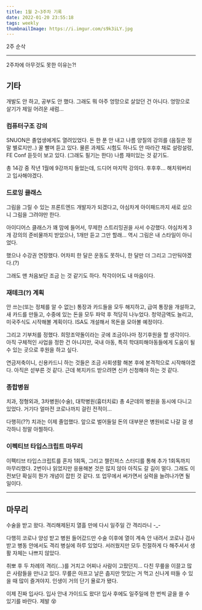 ```yaml
---
title: 1월 2~3주차 기록
date: 2022-01-20 23:55:18
tags: weekly
thumbnailImage: https://i.imgur.com/s9k3iLY.jpg
---
```


2주 순삭

<!-- more -->

---

2주차에 아무것도 못한 이유는?!

## 기타

개발도 안 하고, 공부도 안 했다. 그래도 뭐 아주 엉망으로 살았던 건 아니다. 엉망으로 살기가 제일 어려운 새럼…

### 컴퓨터구조 강의

SNUON은 졸업생에게도 열려있었다. 돈 한 푼 안 내고 나름 양질의 강의를 (음질은 정말 별로지만..) 꿀 빨며 듣고 있다. 물론 과제도 시험도 하나도 안 따라간 채로 설렁설렁, FE Conf 듣듯이 보고 있다. (그래도 필기는 한다) 나름 재미있는 것 같기도.

총 14강 중 작년 1월에 9강까지 들었는데, 드디어 마지막 강의다. 후후후… 해치워버리고 입사해야겠다.

### 드로잉 클래스

그림을 그릴 수 있는 프론트엔드 개발자가 되겠다고, 야심차게 아이패드까지 새로 샀으니 그림을 그려야만 한다.

아이디어스 클래스가 꽤 맘에 들어서, 무제한 스트리밍권을 사서 수강했다. 야심차게 3개 강의의 준비물까지 받았으나, 1개만 듣고 그만 할래… 역시 그림은 내 스타일이 아니었다.

했으나 수강권 연장했다. 어차피 한 달은 운동도 못하니, 한 달만 더 그리고 그만둬야겠다.(?)

그래도 맨 처음보단 조금 는 것 같기도 하다. 착각이어도 내 마음이다.

### 재테크(?) 계획

안 쓰는(또는 정체를 알 수 없는) 통장과 카드들을 모두 해지하고, 급여 통장을 개설하고, 새 카드를 만들고, 수중에 있는 돈을 모두 파악 후 적당히 나누었다. 청약금액도 늘리고, 미국주식도 시작해볼 계획이다. ISA도 개설해서 목돈을 모아볼 예정이다.

그리고 기부처를 정했다. 희망조약돌이라는 곳에 조금이나마 정기후원을 할 생각이다. 아직 구체적인 사업을 정한 건 아니지만, 국내 아동, 특히 학대피해아동들에게 도움이 될 수 있는 곳으로 후원을 하고 싶다.

연금저축이니, 신용카드니 하는 것들은 조금 사회생활 해본 후에 본격적으로 시작해야겠다. 아직은 섣부른 것 같다. 근데 복지카드 받으려면 신카 신청해야 하는 것 같다.

### 종합병원

치과, 정형외과, 3차병원(수술), 대학병원(흉터치료) 총 4군데의 병원을 동시에 다니고 있었다. 거기다 얼마전 코로나까지 걸린 전적이…

다행히(??) 치과는 이제 졸업했다. 앞으로 벌어들일 돈의 대부분은 병원비로 나갈 걸 생각하니 정말 아찔하다.

### 이펙티브 타입스크립트 마무리

이펙티브 타입스크립트를 혼자 1회독, 그리고 챌린져스 스터디를 통해 추가 1회독까지 마무리했다. 2번이나 읽었지만 응용해본 것은 많지 않아 아직도 갈 길이 멀다. 그래도 이전보단 확실히 뭔가 개념이 잡힌 것 같다. 또 업무에서 써가면서 실력을 늘려나가면 될 일이다.

---

## 마무리

수술을 받고 왔다. 격리해제된지 열흘 만에 다시 일주일 간 격리라니 -\_-

다행히 코로나 양성 받고 병원 들어갔드만 수술 이후에 열이 계속 안 내려서 코로나 검사 받고 병동 안에서도 격리 병실에 하루 있었다. 서러웠지만 모두 친절하게 다 해주셔서 생활 자체는 나쁘지 않았다.

취뽀 후 두 차례의 격리(…)를 거치고 어찌나 사람이 고팠던지… 다친 무릎을 이끌고 많은 사람들을 만나고 있다. 무릎은 아프고 날은 춥지만 맛있는 거 먹고 신나게 떠들 수 있을 때 많이 즐겨야지. 인생이 거의 단기 욜로가 됐다.

이제 진짜 입사다. 입사 안내 가이드도 왔다! 입사 후에도 일주일에 한 번씩 글을 쓸 수 있기를 바란다. 제발 😵
